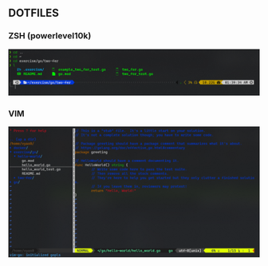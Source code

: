 ## DOTFILES

### ZSH (powerlevel10k)

![ZSH Terminal](images/zsh.png)

### VIM

![VIM](images/vim.png)
